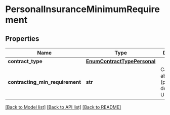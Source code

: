# PersonalInsuranceMinimumRequirement

## Properties
Name | Type | Description | Notes
------------ | ------------- | ------------- | -------------
**contract_type** | [**EnumContractTypePersonal**](EnumContractTypePersonal.md) |  | 
**contracting_min_requirement** | **str** | Campo aberto (possibilidade de incluir URL) | 

[[Back to Model list]](../README.md#documentation-for-models) [[Back to API list]](../README.md#documentation-for-api-endpoints) [[Back to README]](../README.md)

